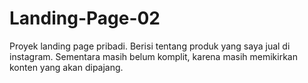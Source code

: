 # Landing-Page-02

Proyek landing page pribadi. Berisi tentang produk yang saya jual di instagram.
Sementara masih belum komplit, karena masih memikirkan konten yang akan dipajang.
